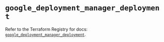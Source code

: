 # `google_deployment_manager_deployment`

Refer to the Terraform Registry for docs: [`google_deployment_manager_deployment`](https://registry.terraform.io/providers/hashicorp/google/5.33.0/docs/resources/deployment_manager_deployment).
